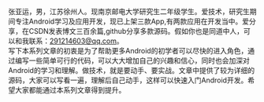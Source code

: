 张亚运，男，江苏徐州人。现南京邮电大学研究生二年级学生。爱技术，研究生期间专注Android学习及应用开发，现已上架三款App,有两款应用在开发当中。爱分享，在CSDN发表博文三百余篇,github分享多款源码。假如你也是同道中人，可以和我联系：291214603@qq.com。</br>
写下本系列文章的初衷是为了帮助更多Android的初学者可以尽快的进入角色，通过编写一些简单可行的代码，可以大大增加自己的兴趣和信心，同时也会加深对Android的学习和理解。做技术，就是要动手、要实战。文章中提供了较为详细的源码，大家可以写看一遍，理解后自己动手，这样可以快速入门Android开发。希望大家都能通过本系列文章得到提升。